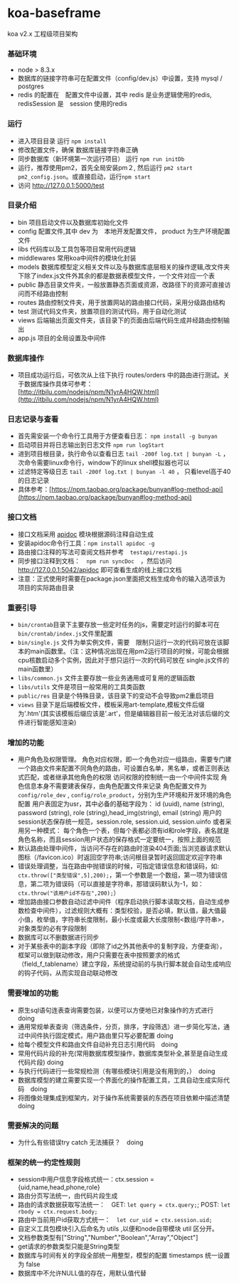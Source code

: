 # koa-baseframe
koa v2.x 工程级项目架构

### 基础环境  
- node > 8.3.x
- 数据库的链接字符串可在配置文件（config/dev.js）中设置，支持 mysql / postgres
- redis 的配置在　配置文件中设置，其中 redis 是业务逻辑使用的redis, redisSession 是　session 使用的redis

### 运行  
- 进入项目目录 运行 `npm install`  
- 修改配置文件，确保 数据库链接字符串正确  
- 同步数据库（新环境第一次运行项目） 运行 `npm run initDb`  
- 运行，推荐使用pm2，首先全局安装pm２, 然后运行 `pm2 start pm2_config.json`。或直接启动，运行`npm start`
- 访问 http://127.0.0.1:5000/test

### 目录介绍  
- bin                   项目启动文件以及数据库初始化文件  
- config                配置文件,其中 dev 为　本地开发配置文件， product 为生产环境配置文件
- libs                  代码库以及工具包等项目常用代码逻辑  
- middlewares           常用koa中间件的模块化封装  
- models                数据库模型定义相关文件以及与数据库底层相关的操作逻辑,改文件夹下除了index.js文件外其余的都是数据表模型文件，一个文件对应一个表  
- public                静态目录文件夹，一般放置静态页面或资源，改路径下的资源可直接访问而不经路由控制  
- routes                路由控制文件夹，用于放置网站的路由接口代码，采用分级路由结构  
- test                  测试代码文件夹，放置项目的测试代码，用于自动化测试  
- views                 后端输出页面文件夹，该目录下的页面由后端代码生成并经路由控制输出  
- app.js                项目的全局设置及中间件

### 数据库操作
- 项目成功运行后，可依次从上往下执行 routes/orders 中的路由进行测试。关于数据库操作具体可参考：[http://itbilu.com/nodejs/npm/N1yrA4HQW.html](http://itbilu.com/nodejs/npm/N1yrA4HQW.html)

### 日志记录与查看  
- 首先需安装一个命令行工具用于方便查看日志： `npm install -g bunyan`  
- 启动项目并将日志输出到日志文件 `npm run logStart`  
- 进到项目根目录，执行命令以查看日志 `tail -200f log.txt | bunyan -L` ，次命令需要linux命令行，window下的linux shell模拟器也可以  
- 过滤特定等级日志 `tail -200f log.txt | bunyan -l 40` ， 只看level高于40的日志记录  
- 具体参考：[https://npm.taobao.org/package/bunyan#log-method-api](https://npm.taobao.org/package/bunyan#log-method-api)

### 接口文档  
- 接口文档采用 [apidoc](http://apidocjs.com/) 模块根据源码注释自动生成  
- 安装apidoc命令行工具：`npm install apidoc -g`  
- 路由接口注释的写法可查阅文档并参考　`testapi/restapi.js`  
- 同步接口注释到文档：　`npm run syncDoc`　，然后访问　http://127.0.0.1:5042/apidoc 即可查看生成的线上接口文档  
- 注意：正式使用时需要在package.json里面把文档生成命令的输入选项该为项目的实际路由目录

### 重要引导
- `bin/crontab`目录下主要存放一些定时任务的js，需要定时运行的脚本可在　`bin/crontab/index.js`文件里配置  
- `bin/single.js` 文件为单实例文件，需要　限制只运行一次的代码可放在该脚本的main函数里。（注：这种情况出现在用pm2运行项目的时候，可能会根据cpu核数启动多个实例，因此对于想只运行一次的代码可放在 single.js文件的main函数里）  
- `libs/common.js` 文件主要存放一些业务通用或可复用的逻辑函数  
- `libs/utils`  文件是项目一般常用的工具类函数  
- `public/res` 目录是个特殊目录，该目录下的变动不会导致pm2重启项目  
- `views` 目录下是后端模板文件，模板采用art-template,模板文件后缀为'.htm'(其实该模板后缀应该是'.art'，但是编辑器目前一般无法对该后缀的文件进行智能感知渲染)

### 增加的功能  
- 用户角色及权限管理。
角色对应权限，即一个角色对应一组路由，需要专门建一个路由文件来配置不同角色的路由，可设置白名单，黑名单，或者正则表达式匹配，或者继承其他角色的权限
访问权限的控制统一由一个中间件实现
角色信息本身不需要建表保存，由角色配置文件来记录
角色配置文件为 `config/role_dev` , `config/role_product`，分别为生产环境和开发环境的角色配置
用户表固定为usr，其中必备的基础字段为： id (uuid), name (string), password (string), role (string),head_img(string), email (string)
用户的session状态保存统一规范，session.role, session.uid, session.uinfo
或者采用另一种模式： 每个角色一个表，但每个表都必须有id和role字段，表名就是角色名称，而且session用户状态的保存格式一定要统一，按照上面的规范
- 默认路由处理中间件，当访问不存在的路由时渲染404页面;当浏览器请求默认图标（/favicon.ico）时返回空字符串;访问根目录暂时返回固定欢迎字符串
- 错误处理调整，当在路由中抛错误的时候，可指定错误信息和错误码，如: `ctx.throw(["类型错误",5],200);`，第一个参数是一个数组，第一项为错误信息，第二项为错误码（可以直接是字符串，那错误码默认为-1，如：`ctx.throw("该用户id不存在",200);`）
- 增加路由接口参数自动过滤中间件（程序启动执行脚本读取文档，自动生成参数检查中间件），过滤规则大概有：类型校验，是否必填，默认值，最大值最小值，枚举值，字符串长度限制，最小长度或最大长度限制<数组/字符串>，对象类型的必有字段限制
- 数据库可以不删数据进行同步  
- 对于某些表中的副本字段（即除了id之外其他表中的复制字段，方便查询），框架可以做到联动修改，用户只需要在表中按照要求的格式（field_f_tablename）建立字段，系统提动前的与执行脚本就会自动生成响应的钩子代码，从而实现自动联动修改

### 需要增加的功能

- 原生sql语句连表查询需要包装，以便可以方便地已对象操作的方式进行　doing
- 通用常规单表查询（筛选条件，分页，排序，字段筛选）进一步简化写法，通过中间件执行固定模式，用户路由里只写必要配置 doing
- 给每个模型文件和路由文件自动补充日志引用代码　doing
- 常用代码片段的补充(常用数据库模型操作，数据库类型补全,甚至是自动生成代码片段) doing
- 与执行代码进行一些常规检测（有哪些模块引用是没有用到的，）　doing
- 数据库模型的建立需要实现一个界面化的操作配置工具，工具自动生成实际代码　doing
- 将图像处理集成到框架内，对于操作系统需要装的东西在项目依赖中描述清楚 doing

### 需要解决的问题  

- 为什么有些错误try catch 无法捕获？　doing

### 框架的统一约定性规则  
- session中用户信息字段格式统一：ctx.session = {uid,name,head,phone,role}
- 路由分页写法统一，由代码片段生成
- 路由的请求数据获取写法统一：　GET: `let query = ctx.query;`; POST: `let rbody = ctx.request.body;`
- 路由中当前用户id获取方式统一：　`let cur_uid = ctx.session.uid;`
- 自定义工具包模块引入后命名为 utils ,以便和node自带模块 util 区分开。
- 文档参数类型有["String","Number","Boolean","Array","Object"]
- get请求的参数类型只能是String类型
- 数据库与时间有关的字段全部统一用整型，模型的配置 timestamps 统一设置为 false
- 数据库中不允许NULL值的存在，用默认值代替


